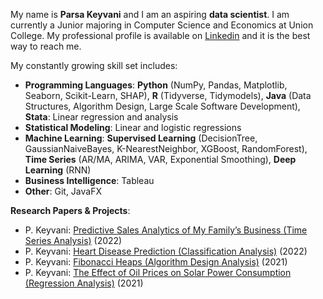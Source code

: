 My name is **Parsa Keyvani** and I am an aspiring **data scientist**. I am currently a Junior majoring in Computer Science and Economics at Union College. 
My professional profile is available on [Linkedin](https://www.linkedin.com/in/parsa-keyvani/) and it is the best way to reach me. 

My constantly growing skill set includes: 
* **Programming Languages**: **Python** (NumPy, Pandas, Matplotlib, Seaborn, Scikit-Learn, SHAP), **R** (Tidyverse, Tidymodels), **Java** (Data Structures, Algorithm Design, Large Scale Software Development), **Stata**: Linear regression and analysis
* **Statistical Modeling**: Linear and logistic regressions
* **Machine Learning**: **Supervised Learning** (DecisionTree, GaussianNaiveBayes, K-NearestNeighbor, XGBoost, RandomForest), **Time Series** (AR/MA, ARIMA, VAR, Exponential Smoothing), **Deep Learning** (RNN)
* **Business Intelligence**: Tableau
* **Other**: Git, JavaFX

**Research Papers & Projects**:
* P. Keyvani: [Predictive Sales Analytics of My Family’s Business (Time Series Analysis)](https://github.com/keyvanip/ECO-312-Seminar-in-Forecasting.git) (2022)
* P. Keyvani: [Heart Disease Prediction (Classification Analysis)](https://github.com/keyvanip/Heart-Disease-Prediction.git) (2022)
* P. Keyvani: [Fibonacci Heaps (Algorithm Design Analysis)](https://github.com/keyvanip/CSC250-Algorithm-Design-and-Analysis.git) (2021)
* P. Keyvani: [The Effect of Oil Prices on Solar Power Consumption (Regression Analysis)](https://github.com/keyvanip/ECO243-Intro-to-Econometrics.git) (2021)
            
